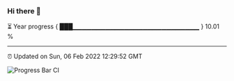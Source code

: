 ### Hi there 👋

⏳ Year progress { ███▁▁▁▁▁▁▁▁▁▁▁▁▁▁▁▁▁▁▁▁▁▁▁▁▁▁▁ } 10.01 %

---

⏰ Updated on Sun, 06 Feb 2022 12:29:52 GMT

![Progress Bar CI](https://github.com/ZhaoGui/ZhaoGui/workflows/Progress%20Bar%20CI/badge.svg)
